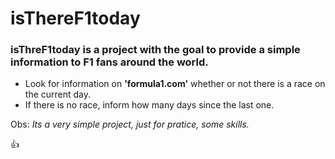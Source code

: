 # isThereF1today

### isThreF1today is a project with the goal to provide a simple information to F1 fans around the world.

- Look for information on **'formula1.com'** whether or not there is a race on the current day.
- If there is no race, inform how many days since the last one.

Obs: 
*Its a very simple project, just for pratice, some skills.*

:+1:
 

